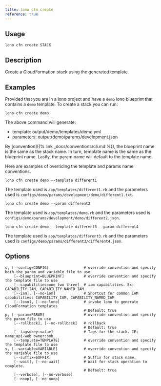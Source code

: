 ```yaml
---
title: lono cfn create
reference: true
---
```


## Usage

    lono cfn create STACK

## Description

Create a CloudFormation stack using the generated template.

## Examples

Provided that you are in a lono project and have a `demo` lono blueprint that contains a `demo` template.  To create a stack you can run:

    lono cfn create demo

The above command will generate:

* template:   output/demo/templates/demo.yml
* parameters: output/demo/params/development.json

By [convention]({% link _docs/conventions/cli.md %}), the blueprint name is the same as the stack name. In turn, template name is the same as the blueprint name. Lastly, the param name will default to the template name.

Here are examples of overriding the template and params name conventions.

    lono cfn create demo --template different1

The template used is `app/templates/different1.rb` and the parameters used is `configs/demo/params/development/demo/different1.txt`.

    lono cfn create demo --param different2

The template used is `app/templates/demo.rb` and the parameters used is `configs/demo/params/development/demo/different2.json`.

    lono cfn create demo --template different3 --param different4

The template used is `app/templates/different3.rb` and the parameters used is `configs/demo/params/different3/different4.json`.


## Options

```
c, [--config=CONFIG]                # override convention and specify both the param and variable file to use
    [--blueprint=BLUEPRINT]         # override convention and specify the template file to use
    [--capabilities=one two three]  # iam capabilities. Ex: CAPABILITY_IAM, CAPABILITY_NAMED_IAM
    [--iam], [--no-iam]             # Shortcut for common IAM capabilities: CAPABILITY_IAM, CAPABILITY_NAMED_IAM
    [--lono], [--no-lono]           # invoke lono to generate CloudFormation templates
                                    # Default: true
p, [--param=PARAM]                  # override convention and specify the param file to use
    [--rollback], [--no-rollback]   # rollback
                                    # Default: true
    [--tags=key:value]              # Tags for the stack. IE: name:api-web owner:bob
    [--template=TEMPLATE]           # override convention and specify the template file to use
v, [--variable=VARIABLE]            # override convention and specify the variable file to use
    [--suffix=SUFFIX]               # Suffix for stack name.
    [--wait], [--no-wait]           # Wait for stack operation to complete.
                                    # Default: true
    [--verbose], [--no-verbose]     
    [--noop], [--no-noop]           
```


